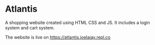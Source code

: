 # Atlantis
A shopping website created using HTML CSS and JS. It includes a login system and cart system. 

The website is live on https://atlantis.joelajay.repl.co

